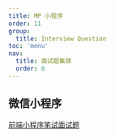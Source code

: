 ```yaml
---
title: MP 小程序
order: 11
group:
  title: Interview Question
toc: 'menu'
nav:
  title: 面试题集锦
  order: 0
---
```


## 微信小程序

[前端小程序笔试面试题](https://juejin.cn/post/6844903966342381581)
